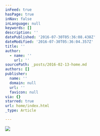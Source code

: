 ```yaml
---
inFeed: true
hasPage: true
inNav: false
inLanguage: null
keywords: []
description: ''
datePublished: '2016-07-30T05:36:08.438Z'
dateModified: '2016-07-30T05:36:04.357Z'
title: ''
author:
  - name: ''
    url: ''
sourcePath: _posts/2016-02-13-home.md
authors: []
publisher:
  name: ''
  domain: null
  url: ''
  favicon: null
via: {}
starred: true
url: home/index.html
_type: Article

---
```

![](https://s3-us-west-2.amazonaws.com/the-grid-img/p/02856fb4a4ba89ebec1abc6cfc4cad277c31ea32.jpg)